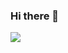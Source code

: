 ### Hi there 👋
[![](https://github-readme-stats.vercel.app/api?username=u5510u660a&show_icons=true&icon_color=00C853&count_private=true&include_all_commits=true&hide_border=true)](https://github.com/u5510u660a)

<!--
**u5510u660a/u5510u660a** is a ✨ _special_ ✨ repository because its `README.md` (this file) appears on your GitHub profile.

Here are some ideas to get you started:

- 🔭 I’m currently working on ...
- 🌱 I’m currently learning ...
- 👯 I’m looking to collaborate on ...
- 🤔 I’m looking for help with ...
- 💬 Ask me about ...
- 📫 How to reach me: ...
- 😄 Pronouns: ...
- ⚡ Fun fact: ...
-->
